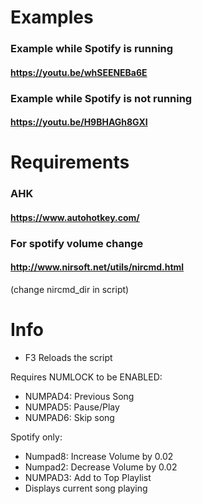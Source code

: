 # Examples
### Example while Spotify is running
#### https://youtu.be/whSEENEBa6E

### Example while Spotify is not running
#### https://youtu.be/H9BHAGh8GXI

# Requirements
### AHK
#### https://www.autohotkey.com/
### For spotify volume change
#### http://www.nirsoft.net/utils/nircmd.html
(change nircmd_dir in script)
# 


# Info
- F3 Reloads the script

Requires NUMLOCK to be ENABLED:
- NUMPAD4: Previous Song
- NUMPAD5: Pause/Play
- NUMPAD6: Skip song

Spotify only:
- Numpad8: Increase Volume by 0.02
- Numpad2: Decrease Volume by 0.02
- NUMPAD3: Add to Top Playlist
- Displays current song playing
